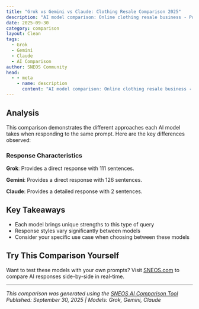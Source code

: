 ```yaml
---
title: "Grok vs Gemini vs Claude: Clothing Resale Comparison 2025"
description: "AI model comparison: Online clothing resale business - Poshmark and Depop success..."
date: 2025-09-30
category: comparison
layout: Clean
tags:
  - Grok
  - Gemini
  - Claude
  - AI Comparison
author: SNEOS Community
head:
  - - meta
    - name: description
      content: "AI model comparison: Online clothing resale business - Poshmark and Depop success..."
---
```


<ChatComparison
  title="Grok vs Gemini vs Claude: Clothing Resale Comparison 2025"
  prompt="Online clothing resale business - Poshmark and Depop success"
  :responses='{
    "Grok": "Starting an online clothing resale business on platforms like Poshmark and Depop can be a lucrative venture if done strategically. These platforms cater to a growing market of consumers interested in sustainable fashion, unique styles, and affordable clothing. Below, I\u2019ll outline the key factors behind Poshmark and Depop\u2019s success, as well as actionable steps to build a successful resale business on these platforms.\n\n---\n\n### Why Poshmark and Depop Are Successful\n1. **Focus on Sustainability and Circular Fashion**  \n   Both platforms tap into the growing trend of sustainability. Consumers are more conscious of fast fashion\u0027s environmental impact and are turning to secondhand clothing to reduce waste. Poshmark and Depop position themselves as eco-friendly alternatives to traditional retail.\n\n2. **Community-Driven Model**  \n   - **Poshmark**: Emphasizes social interaction through features like \u0022Posh Parties,\u0022 where sellers and buyers engage in themed shopping events. It fosters a sense of community and encourages repeat engagement.\n   - **Depop**: Appeals to a younger, trend-focused audience (especially Gen Z) by combining e-commerce with social media elements. Users follow sellers, like items, and interact directly, creating a personalized shopping experience.\n\n3. **Ease of Use**  \n   Both platforms have user-friendly apps that make listing, buying, and selling seamless. Features like in-app shipping labels (Poshmark) and integrated payment systems (Depop via PayPal) lower the barrier to entry for new sellers.\n\n4. **Targeted Demographics**  \n   - **Poshmark**: Targets a broader audience, including millennials and older demographics, with a focus on mid-range to designer clothing.  \n   - **Depop**: Focuses on younger users (teens and 20s) who value vintage, streetwear, and unique, curated styles.\n\n5. **Low-Cost Entry for Sellers**  \n   Unlike traditional e-commerce, sellers don\u2019t need to build their own websites or handle complex logistics. Both platforms take a small commission per sale (Poshmark: $2.95 for items under $15, 20% for items over $15; Depop: 10% \u002B PayPal fees), making it accessible for beginners.\n\n6. **Trendy and Niche Appeal**  \n   Depop, in particular, thrives on niche subcultures (e.g., Y2K fashion, grunge, vintage) and allows sellers to build a personal brand. Poshmark appeals to those seeking deals on mainstream or luxury brands like Free People, Lululemon, or Michael Kors.\n\n---\n\n### Steps to Build a Successful Clothing Resale Business on Poshmark and Depop\n1. **Choose Your Niche**  \n   - Decide what type of clothing or aesthetic you want to sell. Specializing in a niche (e.g., vintage Levi\u2019s, athleisure, or luxury handbags) helps you stand out and attract a loyal customer base.\n   - Research trending styles on each platform. On Depop, Y2K and 90s fashion dominate, while Poshmark users often seek contemporary or designer pieces.\n\n2. **Source Inventory Strategically**  \n   - **Thrift Stores \u0026 Garage Sales**: Look for high-quality, trendy, or vintage pieces at low costs. Brands like Anthropologie, Zara, and Nike often sell well.\n   - **Personal Wardrobe**: Start with items you no longer wear to test the waters without upfront investment.\n   - **Wholesale or Bulk Lots**: Buy bundles of clothing from liquidation sales or online marketplaces like eBay to get inventory at a lower cost per item.\n   - **Consignment**: Partner with friends or family to sell their unwanted clothes for a commission.\n\n3. **Optimize Listings for Visibility**  \n   - **Photos**: Use bright, natural lighting and clear, high-quality images (multiple angles, on a model or mannequin if possible). Depop buyers love aesthetic, curated photos; Poshmark users prefer clean, professional shots.\n   - **Descriptions**: Include key details like brand, size, condition (e.g., \u0022worn once,\u0022 \u0022minor flaw\u0022), and measurements. Use relevant keywords (e.g., \u0022vintage 90s jacket\u0022 or \u0022Lululemon leggings\u0022) for searchability.\n   - **Titles**: Keep them concise but descriptive (e.g., \u0022Free People Boho Dress Size M\u0022). On Depop, trendy hashtags like #Y2K or #Streetwear can boost visibility.\n\n4. **Price Competitively**  \n   - Research similar listings to price your items competitively. Factor in platform fees and shipping costs (Poshmark offers free shipping for buyers; Depop charges shipping based on item weight).\n   - Offer discounts or bundle deals to encourage sales. On Poshmark, use the \u201COffer\u201D feature to negotiate with potential buyers. On Depop, promote \u201Cbundle discounts\u201D in your profile.\n\n5. **Build Your Brand and Engage With the Community**  \n   - **Poshmark**: Participate in Posh Parties, share listings to your network, and follow other sellers to gain exposure. Consistently list new items to stay visible in the \u201CJust Shared\u201D feed.\n   - **Depop**: Curate your shop like a personal Instagram feed with a cohesive aesthetic. Engage with followers by liking and commenting on their posts. Use Instagram or TikTok to drive traffic to your Depop shop with outfit inspo or haul videos.\n   - Be responsive to messages and offers. Quick communication builds trust and increases the likelihood of sales.\n\n6. **Leverage Cross-Platform Selling**  \n   - List items on both Poshmark and Depop to reach different audiences. Use tools like Crosslister or Vendoo to streamline multi-platform listing.\n   - Promote your shops on social media (Instagram, TikTok, Pinterest) to drive traffic and build a following.\n\n7. **Understand Platform Policies and Fees**  \n   - Familiarize yourself with each platform\u2019s rules on prohibited items, shipping timelines (Poshmark requires shipping within 7 days), and return policies.\n   - Account for fees when pricing: Poshmark\u2019s 20% fee can cut into profits on higher-priced items, while Depop\u2019s 10% \u002B PayPal fees may be lower but still impact margins.\n\n8. **Provide Excellent Customer Service**  \n   - Ship items promptly and package them neatly (include a thank-you note or small freebie for a personal touch).\n   - Handle disputes professionally. Both platforms have buyer protection policies, so transparency about item condition upfront prevents issues.\n\n9. **Track Trends and Restock Regularly**  \n   - Use Depop\u2019s \u201CExplore\u201D page or Poshmark\u2019s \u201CTrends\u201D section to see what\u2019s popular. Stay ahead of seasonal demands (e.g., sweaters in fall, swimsuits in summer).\n   - Consistently add new inventory (aim for 5-10 listings per week) to keep your shop active and visible.\n\n10. **Analyze and Optimize Performance**  \n    - Track which items sell quickly and at what price points. Reinvest profits into sourcing more of those styles.\n    - Use platform analytics (available on both Poshmark and Depop) to see views, likes, and sales data to refine your strategy.\n\n---\n\n### Tips for Scaling Your Business\n- **Reinvest Profits**: Use earnings to buy better inventory or upgrade presentation (e.g., better camera for photos, branded packaging).\n- **Hire Help**: As sales grow, outsource tasks like sourcing, photography, or shipping to focus on strategy.\n- **Diversify Platforms**: Expand to other resale sites like eBay, Mercari, or ThredUp for additional revenue streams.\n- **Build a Loyal Following**: Offer exclusive discounts to repeat buyers or create a mailing list for restock announcements.\n\n---\n\n### Challenges to Watch For\n1. **Time Commitment**: Listing, photographing, and shipping can be time-intensive, especially with a large inventory.\n2. **Competition**: Both platforms are saturated with sellers, so standing out requires consistent effort and unique offerings.\n3. **Profit Margins**: Fees and shipping costs can eat into profits if items are priced too low or inventory costs are high.\n4. **Returns and Disputes**: Buyers may request returns if items don\u2019t match descriptions, so accuracy in listings is crucial.\n\n---\n\n### Success Stories\n- **Poshmark**: Many sellers report earning $500\u2013$1,000\u002B per month as part-time \u201CPoshers\u201D by focusing on high-demand brands like Nike, Anthropologie, or designer items. Full-time sellers often source inventory in bulk and list 50\u002B items weekly, earning upwards of $5,000 monthly.\n- **Depop**: Young entrepreneurs have built cult followings by selling curated vintage or upcycled pieces. Some top sellers earn $10,000\u002B per month by leveraging social media to promote their shops and collaborating with influencers.\n\n---\n\n### Final Thoughts\nSuccess on Poshmark and Depop comes down to curation, consistency, and community engagement. Start small by selling items from your own closet, then scale by sourcing inventory strategically and building a recognizable shop identity. Tailor your approach to each platform\u2019s audience\u2014mainstream and practical for Poshmark, trendy and aesthetic for Depop\u2014and use social media to amplify your reach. With dedication, an online clothing resale business on these platforms can become a sustainable income source.\n\nIf you\u2019d like specific advice on sourcing inventory, creating listings, or marketing your shop, let me know!",
    "Gemini": "Okay, let\u0027s break down how to achieve success on Poshmark and Depop, two leading platforms in the online clothing resale market.\n\n**Understanding the Platforms: Poshmark vs. Depop**\n\nIt\u0027s crucial to understand the nuances of each platform:\n\n*   **Poshmark:**\n    *   **Target Audience:** Skews slightly older (25-55) and more focused on mainstream brands, mid-range to luxury items, and current fashion trends.  Think brands like Lululemon, Free People, Kate Spade, Tory Burch, and designer labels. Professional and semi-professional styles do very well.  A big emphasis on \u0022bundling\u0022 (selling multiple items together).  Active community features like \u0022Posh Parties.\u0022\n    *   **Vibe:** More polished, structured, and community-oriented.\n    *   **Selling Style:**  Requires more consistent sharing and activity.  Heavier emphasis on photoshopped and professionally lit photos.\n    *   **Fees:** Poshmark takes a flat commission of $2.95 for all sales under $15. For sales of $15 or more, they take 20%.\n*   **Depop:**\n    *   **Target Audience:**  Younger (16-25), fashion-forward, and interested in vintage, streetwear, unique pieces, and indie brands.  Focus on personal style, aesthetics, and individuality.\n    *   **Vibe:**  More edgy, creative, and visually driven.  Focuses on self-expression and individual style.\n    *   **Selling Style:**  Photos are key, but authenticity is often valued over perfection.  Trendier and more \u0027raw\u0027 photos do better here than on Poshmark.\n    *   **Fees:** Depop takes 10% of the total transaction amount (including shipping).  You\u0027ll also need to factor in PayPal fees.\n\n**Key Strategies for Success on Both Platforms**\n\nRegardless of the platform, these are fundamental principles:\n\n**1. Sourcing the Right Inventory:**\n\n*   **Quality Matters:**  Focus on items that are in excellent condition.  Clean, mend (if needed), and present items as close to \u0022like new\u0022 as possible.  Be honest about any flaws.\n*   **Know Your Audience (Platform-Specific):** Research which brands and styles perform well on each platform. Look at recently sold listings and what\u0027s trending. What types of listings are constantly being purchased and are in demand?\n*   **Strategic Sourcing:**\n    *   **Your Own Closet:**  Start by decluttering your own wardrobe!\n    *   **Thrift Stores/Consignment Shops:**  Become a regular at local thrift stores and consignment shops.  Learn to spot valuable items quickly. Develop relationships with staff who can alert you to new arrivals.\n    *   **Estate Sales/Garage Sales:**  These can be goldmines for unique vintage pieces.\n    *   **Outlet Malls:**  Find discounted items from popular brands.\n    *   **Wholesale (More Advanced):**  Consider sourcing from wholesale suppliers if you want to build a larger inventory of specific items (requires more investment and market research).\n*   **Calculate Potential Profit:**  Before buying anything to resell, factor in the cost of the item, cleaning/repair, shipping supplies, platform fees, and your time.  Determine if it\u0027s actually worth your effort.\n\n**2. Listing Optimization:  The Key to Visibility and Sales**\n\n*   **High-Quality Photos:**\n    *   **Lighting:**  Natural light is best.  Avoid harsh shadows or overly bright, washed-out photos.\n    *   **Angles:**  Show the item from multiple angles (front, back, sides, close-ups of details).\n    *   **Background:**  Keep the background clean and uncluttered.  A simple white wall or neutral backdrop works well.\n    *   **Modeling (Optional but Effective):**  Modeling the item (or using a mannequin) helps buyers visualize how it looks on.\n    *   **Edit Carefully:**  Use photo editing apps to adjust brightness, contrast, and color.  But avoid over-editing that distorts the item\u0027s appearance.\n    *   **Consistency:** Keep a consistent editing style in your store. This helps with brand recognition.\n*   **Detailed Descriptions:**\n    *   **Accuracy is Crucial:**  Provide accurate information about the item\u0027s brand, size, color, material, condition, and any flaws.\n    *   **Keywords:**  Use relevant keywords that buyers will search for.  Think about:\n        *   **Brand:** (e.g., \u0022Lululemon,\u0022 \u0022Levi\u0027s,\u0022 \u0022Urban Outfitters\u0022)\n        *   **Style:** (e.g., \u0022Boho,\u0022 \u0022Vintage,\u0022 \u0022Streetwear,\u0022 \u0022Athleisure\u0022)\n        *   **Item Type:** (e.g., \u0022Dress,\u0022 \u0022Jeans,\u0022 \u0022T-Shirt,\u0022 \u0022Jacket\u0022)\n        *   **Color:** (e.g., \u0022Navy Blue,\u0022 \u0022Burgundy,\u0022 \u0022Pastel Pink\u0022)\n        *   **Size:** (e.g., \u0022Size 6,\u0022 \u0022Medium,\u0022 \u0022Oversized\u0022)\n        *   **Features:** (e.g., \u0022High-Waisted,\u0022 \u0022Ripped,\u0022 \u0022Embroidered\u0022)\n        *   **Occasion:** (e.g., \u0022Party Dress,\u0022 \u0022Work Blouse,\u0022 \u0022Casual Top\u0022)\n    *   **Measurements:**  Include measurements (bust, waist, length, inseam) for accurate sizing, especially for vintage items. This drastically decreases return rates.\n    *   **Storytelling (Optional):**  For vintage or unique items, consider adding a brief story or background to make them more appealing.\n*   **Accurate Pricing:**\n    *   **Research Comps (Comparable Items):**  Search for similar items that have recently sold on the platform to get an idea of the going rate.\n    *   **Condition:**  Factor in the condition of the item when setting your price.\n    *   **Original Retail Price:**  Knowing the original retail price can help you determine a fair resale price.\n    *   **Demand:**  If an item is highly sought after, you can price it higher.\n    *   **Be Prepared to Negotiate:**  Many buyers will make offers, so price your items slightly higher than what you\u0027re willing to accept.\n    *   **Consider Bundling Discounts:** On Poshmark, offering discounts on bundles (multiple items purchased together) can incentivize sales.\n\n**3. Active Engagement and Promotion**\n\n*   **Consistency is Key:**  Regularly list new items, share your listings, and engage with other users.\n*   **Poshmark-Specific Strategies:**\n    *   **Share Your Listings:**  Share your listings to your followers and to relevant Posh Parties.  Share other users\u0027 listings to gain visibility.\n    *   **Follow and Engage:**  Follow other users, especially those who are interested in the types of items you sell.  Comment on their listings and participate in Poshmark activities.\n    *   **Posh Parties:**  Attend and share your listings to Posh Parties (virtual themed events) to reach a wider audience.\n    *   **Offer Discounts to Likers:** When people \u0022like\u0022 your listings, send them a private offer with a discounted price and shipping.\n*   **Depop-Specific Strategies:**\n    *   **Refresh Listings:**  \u0022Bump\u0022 your listings by editing and saving them regularly. This moves them to the top of the search results.\n    *   **Hashtags:**  Use relevant hashtags to help buyers find your items (e.g., #vintage #90sfashion #streetwear).\n    *   **Explore Page:**  Try to get your items featured on the Depop Explore page (curated selection of popular items).  Focus on high-quality photos and trendy items.\n    *   **Engage with the Community:**  Follow other users, like and comment on their listings, and participate in challenges.\n*   **Social Media Promotion:**  Promote your Poshmark or Depop shop on other social media platforms (Instagram, TikTok, Pinterest) to drive traffic and build a following.  Create visually appealing content that showcases your items.\n\n**4. Shipping and Customer Service**\n\n*   **Fast and Reliable Shipping:**  Ship items promptly (within 1-3 days) and package them carefully to prevent damage.\n*   **Use Tracking:**  Always provide tracking information to buyers.\n*   **Professional Packaging:**  Use clean, professional packaging (e.g., poly mailers, tissue paper) to create a positive unboxing experience.\n*   **Excellent Communication:**  Respond to buyer inquiries promptly and politely.\n*   **Resolve Issues Quickly:**  If there are any problems with an order (e.g., damage, incorrect item), address them quickly and fairly.\n*   **Positive Reviews:**  Encourage satisfied customers to leave positive reviews.  Positive reviews build trust and attract new buyers.\n\n**5. Building a Brand and Standing Out**\n\n*   **Define Your Niche:**  Focus on a specific style or category of clothing to attract a targeted audience.\n*   **Develop a Consistent Aesthetic:**  Use consistent photography styles, editing techniques, and branding to create a cohesive and recognizable shop.\n*   **Provide Excellent Customer Service:**  Go above and beyond to provide a positive buying experience.\n*   **Personalize Your Shop:**  Share your story, your style, and your passion for fashion.\n*   **Stay Up-to-Date:**  Keep up with the latest trends and fashion news.\n\n**Common Mistakes to Avoid**\n\n*   **Misrepresenting the Condition of Items:**  Always be honest about any flaws.\n*   **Using Poor-Quality Photos:**  Photos are crucial for attracting buyers.\n*   **Ignoring Buyer Inquiries:**  Respond to buyer questions promptly and politely.\n*   **Shipping Items Late:**  Ship items quickly and provide tracking information.\n*   **Charging Excessive Shipping Fees:**  Be fair with your shipping costs.\n*   **Neglecting Your Shop:**  Regularly list new items, share your listings, and engage with other users.\n*   **Not Understanding the Platform\u0027s Rules:**  Familiarize yourself with the platform\u0027s terms of service and community guidelines.\n*   **Giving Up Too Soon:** Building a successful online resale business takes time and effort.\n\n**Tools and Resources**\n\n*   **Photo Editing Apps:** VSCO, Snapseed, Adobe Lightroom Mobile\n*   **Shipping Supplies:** Amazon, Uline, USPS\n*   **Reselling Communities:** Online forums, Facebook groups\n*   **Inventory Management Tools:**  (If you have a large inventory) Google Sheets, specialized inventory management software\n*   **Platform Analytics:**  Pay attention to the analytics provided by Poshmark and Depop to track your sales, traffic, and engagement.  Use this data to refine your strategies.\n\n**Key Takeaways:**\n\n*   **Treat it Like a Business:**  Success requires consistent effort, planning, and attention to detail.\n*   **Know Your Platforms:** Understand the nuances of Poshmark and Depop and tailor your strategies accordingly.\n*   **Focus on Quality:**  High-quality items, photos, and customer service are essential for building a successful brand.\n*   **Engage with the Community:**  Connect with other users, participate in platform activities, and build relationships.\n*   **Adapt and Evolve:**  The online resale market is constantly changing, so be prepared to adapt your strategies and stay up-to-date on the latest trends.\n\nBy implementing these strategies, you can significantly increase your chances of success on Poshmark and Depop and build a thriving online clothing resale business. Good luck!\n",
    "Claude": "# Online Clothing Resale Business: Poshmark \u0026 Depop Success Guide\n\n## Platform Overview\n\n### **Poshmark**\n- **Audience**: Primarily women 25-45, higher income bracket\n- **Best for**: Designer/brand name items, professional wear, vintage pieces\n- **Commission**: 20% on sales over $15, $2.95 flat fee under $15\n- **Social features**: Strong community aspect, parties, following system\n\n### **Depop**\n- **Audience**: Gen Z and younger millennials (16-26)\n- **Best for**: Trendy, unique, vintage, streetwear, indie brands\n- **Commission**: 10% \u002B payment processing fees\n- **Style**: Instagram-like interface, more casual/creative\n\n## Success Strategies\n\n### **Photography \u0026 Presentation**\n- **Natural lighting** is crucial - shoot near windows or outdoors\n- **Clean, uncluttered backgrounds** (white walls, bedsheets work well)\n- **Multiple angles**: front, back, close-ups of details/flaws\n- **Flat lays vs. modeled**: Both work, but modeled often performs better\n- **Consistent aesthetic** across your closet builds trust\n\n### **Pricing Strategy**\n- Research **comparable sold listings** (not just active ones)\n- Start with **competitive pricing** to build reviews\n- **Bundle discounts** to increase average order value\n- Consider **seasonal demand** (coats in fall, swimwear in spring)\n\n### **Inventory Sourcing**\n**Personal closet**: Start with items you no longer wear\n**Thrift stores**: Focus on brand names, unique pieces\n**Estate sales**: Often have vintage/designer items\n**Wholesale lots**: Buy in bulk for consistent inventory\n**Friends/family**: Offer to sell their items for a split\n\n### **Optimization Tips**\n\n#### **Poshmark Specific**\n- **Share your items** 3-4 times daily during peak hours\n- **Participate in Posh Parties** for increased visibility\n- **Follow and engage** with other sellers and potential buyers\n- **Use all 13 hashtags** and relevant keywords\n- **Offer discounts** through Closet Clear Out events\n\n#### **Depop Specific**\n- **Refresh listings** by editing and reposting\n- **Use trending hashtags** but keep them relevant\n- **Post consistently** - algorithm favors active sellers\n- **Engage with followers** through likes and comments\n- **Create unique, eye-catching descriptions**\n\n### **Description Best Practices**\n- **Lead with brand and size** in the title\n- **Include measurements** for accurate fit\n- **Describe condition honestly** - mention any flaws\n- **Use keywords** buyers search for\n- **Add styling suggestions** or outfit ideas\n- **Include care instructions**\n\n## Scaling Your Business\n\n### **Time Management**\n- **Batch photography** sessions for efficiency\n- **Schedule posting** during peak hours (evenings, weekends)\n- **Set aside time** for sharing, engaging, and customer service\n- **Create templates** for common responses\n\n### **Customer Service Excellence**\n- **Respond promptly** to questions and comments\n- **Be professional** but friendly in all communications\n- **Ship quickly** (within 1-2 days when possible)\n- **Package nicely** - presentation matters for reviews\n- **Follow up** with thank you notes\n\n### **Growing Your Following**\n- **Cross-promote** between platforms and social media\n- **Collaborate** with other sellers\n- **Share styling content** on Instagram/TikTok\n- **Offer excellent service** to encourage positive reviews\n- **Stay active** and engaged in the community\n\n## Common Mistakes to Avoid\n\n- **Poor lighting** in photos\n- **Unrealistic pricing** compared to market rates\n- **Incomplete descriptions** or missing measurements\n- **Slow response times** to potential buyers\n- **Inconsistent posting** schedule\n- **Ignoring platform-specific features** and community aspects\n\n## Advanced Strategies\n\n### **Seasonal Planning**\n- **Stock up** on seasonal items before peak demand\n- **Clear inventory** at season\u0027s end with discounts\n- **Research trends** for upcoming seasons\n\n### **Brand Building**\n- **Develop a signature style** or niche\n- **Create consistent branding** across platforms\n- **Build relationships** with regular customers\n- **Consider starting a blog or YouTube channel** for additional income\n\n### **Analytics \u0026 Optimization**\n- **Track which items sell fastest** and focus on"
  }'
  published-date="16:59"
/>

## Analysis

This comparison demonstrates the different approaches each AI model takes when responding to the same prompt. Here are the key differences observed:

### Response Characteristics

**Grok**: Provides a direct response with 111 sentences. 

**Gemini**: Provides a direct response with 126 sentences. 

**Claude**: Provides a detailed response with 2 sentences. 

## Key Takeaways

- Each model brings unique strengths to this type of query
- Response styles vary significantly between models
- Consider your specific use case when choosing between these models

## Try This Comparison Yourself

Want to test these models with your own prompts? Visit [SNEOS.com](https://sneos.com) to compare AI responses side-by-side in real-time.

---

*This comparison was generated using the [SNEOS AI Comparison Tool](https://sneos.com)*
*Published: September 30, 2025 | Models: Grok, Gemini, Claude*
